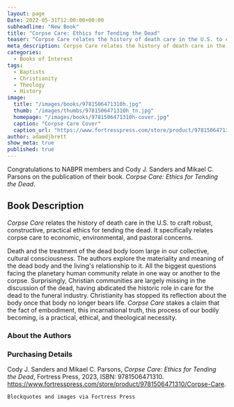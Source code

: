 ```yaml
---
layout: page
Date: 2022-05-31T12:00:00+00:00
subheadline: "New Book"
title: "Corpse Care: Ethics for Tending the Dead"
teaser: "Corpse Care relates the history of death care in the U.S. to craft robust, constructive, practical ethics for tending the dead. It specifically relates corpse care to economic, environmental, and pastoral concerns."
meta_description: Corpse Care relates the history of death care in the U.S. to craft robust, constructive, practical ethics for tending the dead. It specifically relates corpse care to economic, environmental, and pastoral concerns."
categories:
  - Books of Interest
tags:
  - Baptists
  - Christianity
  - Theology
  - History
image:
  title: "/images/books/9781506471310h.jpg"
  thumb: "/images/thumbs/9781506471310h_tn.jpg"
  homepage: "/images/books/9781506471310h-cover.jpg"
  caption: "Corpse Care Cover"
  caption_url: "https://www.fortresspress.com/store/product/9781506471310/Corpse-Care"
author: adamdjbrett
show_meta: true
published: true
---
```

Congratulations to NABPR members and Cody J. Sanders and Mikael C. Parsons on the publication of their book. _Corpse Care: Ethics for Tending the Dead_.

## Book Description
*Corpse Care* relates the history of death care in the U.S. to craft robust, constructive, practical ethics for tending the dead. It specifically relates corpse care to economic, environmental, and pastoral concerns.

Death and the treatment of the dead body loom large in our collective, cultural consciousness. The authors explore the materiality and meaning of the dead body and the living's relationship to it. All the biggest questions facing the planetary human community relate in one way or another to the corpse. Surprisingly, Christian communities are largely missing in the discussion of the dead, having abdicated the historic role in care for the dead to the funeral industry. Christianity has stopped its reflection about the body once that body no longer bears life. *Corpse Care* stakes a claim that the fact of embodiment, this incarnational truth, this process of our bodily becoming, is a practical, ethical, and theological necessity.


### About the Authors


### Purchasing Details
Cody J. Sanders and Mikael C. Parsons, _Corpse Care: Ethics for Tending the Dead_, Fortress Press, 2023, ISBN: 9781506471310.
<https://www.fortresspress.com/store/product/9781506471310/Corpse-Care>.


`Blockquotes and images via Fortress Press`
